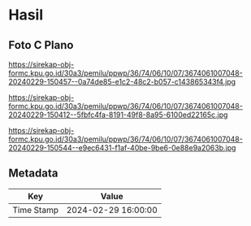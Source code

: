 # Hasil

## Foto C Plano

https://sirekap-obj-formc.kpu.go.id/30a3/pemilu/ppwp/36/74/06/10/07/3674061007048-20240229-150457--0a74de85-e1c2-48c2-b057-c143865343f4.jpg

https://sirekap-obj-formc.kpu.go.id/30a3/pemilu/ppwp/36/74/06/10/07/3674061007048-20240229-150412--5fbfc4fa-8191-49f8-8a95-6100ed22165c.jpg

https://sirekap-obj-formc.kpu.go.id/30a3/pemilu/ppwp/36/74/06/10/07/3674061007048-20240229-150544--e9ec6431-f1af-40be-9be6-0e88e9a2063b.jpg


## Metadata

| Key        | Value               |
| ---------- | ------------------- |
| Time Stamp | 2024-02-29 16:00:00 |



